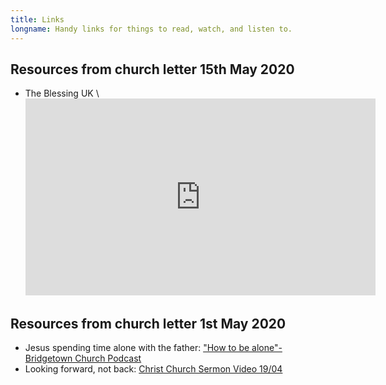 ```yaml
---
title: Links
longname: Handy links for things to read, watch, and listen to.
---
```

## Resources from church letter 15th May 2020

* The Blessing UK \
  <iframe width="560" height="315" src="https://www.youtube.com/embed/PUtll3mNj5U" frameborder="0" allow="accelerometer; autoplay; encrypted-media; gyroscope; picture-in-picture" allowfullscreen></iframe>



## Resources from church letter 1st May 2020

* Jesus spending time alone with the father: ["How to be alone"- Bridgetown Church Podcast](https://castbox.fm/vb/245432066)
* Looking forward, not back: [Christ Church Sermon Video 19/04](https://youtu.be/68ay6VUZ3uw?t=1410)